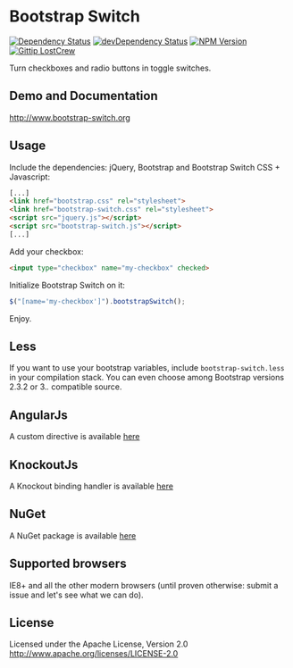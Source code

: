 # Bootstrap Switch
[![Dependency Status](https://david-dm.org/nostalgiaz/bootstrap-switch.svg?theme=shields.io)](https://david-dm.org/nostalgiaz/bootstrap-switch)
[![devDependency Status](https://david-dm.org/nostalgiaz/bootstrap-switch/dev-status.svg?theme=shields.io)](https://david-dm.org/nostalgiaz/bootstrap-switch#info=devDependencies)
[![NPM Version](http://img.shields.io/npm/v/bootstrap-switch.svg)](https://www.npmjs.org/)
[![Gittip LostCrew](http://img.shields.io/gittip/LostCrew.svg)](https://www.gittip.com/LostCrew)

Turn checkboxes and radio buttons in toggle switches.

## Demo and Documentation
http://www.bootstrap-switch.org

## Usage

Include the dependencies: jQuery, Bootstrap and Bootstrap Switch CSS + Javascript:

``` html
[...]
<link href="bootstrap.css" rel="stylesheet">
<link href="bootstrap-switch.css" rel="stylesheet">
<script src="jquery.js"></script>
<script src="bootstrap-switch.js"></script>
[...]
```

Add your checkbox:

```html
<input type="checkbox" name="my-checkbox" checked>
```

Initialize Bootstrap Switch on it:

```javascript
$("[name='my-checkbox']").bootstrapSwitch();
```

Enjoy.

## Less

If you want to use your bootstrap variables, include `bootstrap-switch.less` in your compilation stack. You can even choose among Bootstrap versions 2.3.2 or 3.*.* compatible source.

## AngularJs
A custom directive is available [here](https://github.com/frapontillo/angular-bootstrap-switch)

## KnockoutJs
A Knockout binding handler is available [here](https://github.com/pauloortins/knockout-bootstrap-switch)

## NuGet
A NuGet package is available [here](https://github.com/blachniet/bootstrap-switch-nuget)

## Supported browsers

IE8+ and all the other modern browsers (until proven otherwise: submit a issue and let's see what we can do).

## License

Licensed under the Apache License, Version 2.0
http://www.apache.org/licenses/LICENSE-2.0

